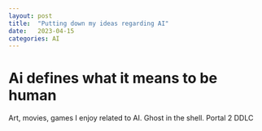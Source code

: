 ```yaml
---
layout: post
title:  "Putting down my ideas regarding AI"
date:   2023-04-15
categories: AI
---
```

# Ai defines what it means to be human 
Art, movies, games I enjoy related to AI. 
Ghost in the shell.
Portal 2
DDLC
